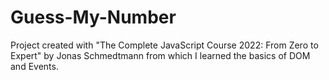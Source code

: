 # Guess-My-Number
Project created with "The Complete JavaScript Course 2022: From Zero to Expert" by Jonas Schmedtmann from which I learned the basics of DOM and Events.
